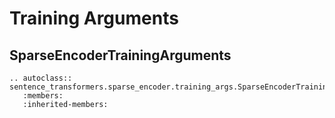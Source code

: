 # Training Arguments

## SparseEncoderTrainingArguments
```{eval-rst}
.. autoclass:: sentence_transformers.sparse_encoder.training_args.SparseEncoderTrainingArguments
   :members:
   :inherited-members:
``` 
